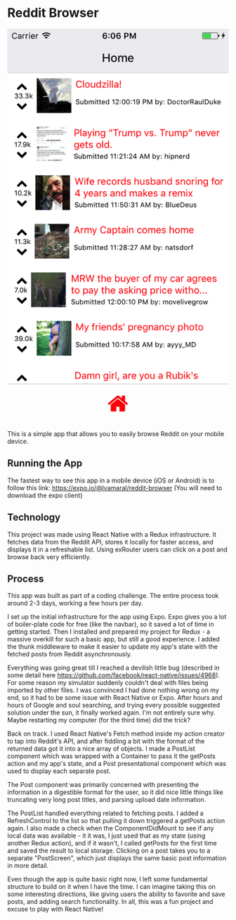 # Reddit Browser
![RedditBroswer](./assets/images/sample.png)

This is a simple app that allows you to easily browse Reddit on your mobile device.

## Running the App

The fastest way to see this app in a mobile device (iOS or Android) is to follow this link:
https://expo.io/@lvamaral/reddit-browser
(You will need to download the expo client)

## Technology

This project was made using React Native with a Redux infrastructure. It fetches data from the Reddit API, stores it locally for faster access, and displays it in a refreshable list. Using exRouter users can click on a post and browse back very efficiently.  

## Process

This app was built as part of a coding challenge. The entire process took around 2-3 days, working a few hours per day.

I set up the initial infrastructure for the app using Expo. Expo gives you a lot of boiler-plate code for free (like the navbar), so it saved a lot of time in getting started. Then I installed and prepared my project for Redux - a massive overkill for such a basic app, but still a good experience. I added the thunk middleware to make it easier to update my app's state with the fetched posts from Reddit asynchronously.

Everything was going great till I reached a devilish little bug (described in some detail here https://github.com/facebook/react-native/issues/4968). For some reason my simulator suddenly couldn't deal with files being imported by other files. I was convinced I had done nothing wrong on my end, so it had to be some issue with React Native or Expo. After hours and hours of Google and soul searching, and trying every possible suggested solution under the sun, it finally worked again. I'm not entirely sure why. Maybe restarting my computer (for the third time) did the trick?

Back on track. I used React Native's Fetch method inside my action creator to tap into Reddit's API, and after fiddling a bit with the format of the returned data got it into a nice array of objects. I made a PostList component which was wrapped with a Container to pass it the getPosts action and my app's state, and a Post presentational component which was used to display each separate post.

The Post component was primarily concerned with presenting the information in a digestible format for the user, so it did nice little things like truncating very long post titles, and parsing upload date information.

The PostList handled everything related to fetching posts. I added a RefreshControl to the list so that pulling it down triggered a getPosts action again. I also made a check when the ComponentDidMount to see if any local data was available - it it was, I just used that as my state (using another Redux action), and if it wasn't, I called getPosts for the first time and saved the result to local storage. Clicking on a post takes you to a separate "PostScreen", which just displays the same basic post information in more detail.

Even though the app is quite basic right now, I left some fundamental structure to build on it when I have the time. I can imagine taking this on some interesting directions, like giving users the ability to favorite and save posts, and adding search functionality. In all, this was a fun project and excuse to play with React Native!
